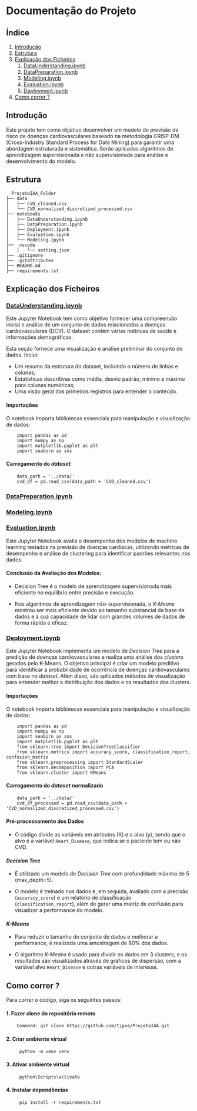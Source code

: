 # Documentação do Projeto

## Índice

1. [Introdução](#introduction)
2. [Estrutura](#app-structure)
3. [Explicação dos Ficheiros](#files-explanation)
    1. [DataUnderstanding.ipynb](#dataunderstandingipynb)
    2. [DataPreparation.ipynb](#datapreparationipynb)
    3. [Modeling.ipynb](#modelingipynb)
    4. [Evaluation.ipynb](#evaluationipynb)
    5. [Deployment.ipynb](#deploymentipynb)
4. [Como correr ?](#HowtoRuntheApp)

## Introdução
Este projeto tem como objetivo desenvolver um modelo de previsão de risco de doenças cardiovasculares baseado na metodologia CRISP-DM (Cross-Industry Standard Process for Data Mining) para garantir uma abordagem estruturada e sistemática. Serão aplicados algoritmos de aprendizagem supervisionada e não supervisionada para análise e desenvolvimento do modelo. 

## Estrutura

```
  ProjetoIAA_Folder      
├── data
│   ├── CVD_cleaned.csv
│   └── CVD_normalized_discretized_processed.csv
├── notebooks
│   ├── DataUnderstanding.ipynb
│   ├── DataPreparation.ipynb
│   ├── Deployment.ipynb
│   ├── Evaluation.ipynb
│   └── Modeling.ipynb
├── .vscode
│   │   └── setting.json
├── .gitignore
├── .gitattributes
├── README.md
├── requirements.txt
```

## Explicação dos Ficheiros
### [DataUnderstanding.ipynb](notebooks/DataUnderstanding.ipynb)
Este Jupyter Notebook tem como objetivo fornecer uma compreensão inicial e análise de um conjunto de dados relacionados a doenças cardiovasculares (DCV). O dataset contém várias métricas de saúde e informações demográficas.

Esta seção fornece uma visualização e análise preliminar do conjunto de dados. Inclui:
* Um resumo da estrutura do dataset, incluindo o número de linhas e colunas;
* Estatísticas descritivas como média, desvio padrão, mínimo e máximo para colunas numéricas;
* Uma visão geral dos primeiros registros para entender o conteúdo.

#### Importações
O notebook importa bibliotecas essenciais para manipulação e visualização de dados:

        import pandas as pd
        import numpy as np
        import matplotlib.pyplot as plt
        import seaborn as sns

#### Carregamento do *dataset*

        data_path = '../data/'
        cvd_df = pd.read_csv(data_path + 'CVD_cleaned.csv')

### [DataPreparation.ipynb](notebooks/DataPreparation.ipynb)

### [Modeling.ipynb](notebooks/Modeling.ipynb)

### [Evaluation.ipynb](notebooks/Evaluation.ipynb)
Este Jupyter Notebook avalia o desempenho dos modelos de machine learning testados na previsão de doenças cardíacas, utilizando métricas de desempenho e análise de clustering para identificar padrões relevantes nos dados.

#### Conclusão da Avaliação dos Modelos:

* Decision Tree é o modelo de aprendizagem supervisionada mais eficiente no equilíbrio entre precisão e execução.

* Nos algoritmos de aprendizagem não-supervisionada, o *K-Means* mostrou ser mais eficiente devido ao tamanho substancial da base de dados e à sua capacidade de lidar com grandes volumes de dados de forma rápida e eficaz.

### [Deployment.ipynb](notebooks/Deployment.ipynb)
Este Jupyter Notebook implementa um modelo de *Decision Tree* para a predição de doenças cardiovasculares e realiza uma análise dos *clusters* gerados pelo K-Means. O objetivo principal é criar um modelo preditivo para identificar a probabilidade de ocorrência de doenças cardiovasculares com base no *dataset*. Além disso, são aplicados métodos de visualização para entender melhor a distribuição dos dados e os resultados dos clusters.

#### Importações
O notebook importa bibliotecas essenciais para manipulação e visualização de dados:

        import pandas as pd
        import numpy as np
        import seaborn as sns
        import matplotlib.pyplot as plt
        from sklearn.tree import DecisionTreeClassifier
        from sklearn.metrics import accuracy_score, classification_report, confusion_matrix
        from sklearn.preprocessing import StandardScaler
        from sklearn.decomposition import PCA
        from sklearn.cluster import KMeans

#### Carregamento do *dataset* normalizado

        data_path = '../data/' 
        cvd_df_processed = pd.read_csv(data_path + 'CVD_normalized_discretized_processed.csv')

#### Pré-processamento dos Dados
* O código divide as variáveis em atributos (X) e o alvo (y), sendo que o alvo é a variável `Heart_Disease`, que indica se o paciente tem ou não CVD.

#### *Decision Tree* 
* É utilizado um modelo de *Decision Tree* com profundidade máxima de 5 (max_depth=5).

* O modelo é treinado nos dados e, em seguida, avaliado com a precisão (`accuracy_score`) e um relatório de classificação (`classification_report`), além de gerar uma matriz de confusão para visualizar a performance do modelo.

#### *K-Means*

*  Para reduzir o tamanho do conjunto de dados e melhorar a performance, é realizada uma amostragem de 80% dos dados.

* O algoritmo *K-Means* é usado para dividir os dados em 3 clusters, e os resultados são visualizados através de gráficos de dispersão, com a variável alvo `Heart_Disease` e outras variáveis de interesse.










## Como correr ?

Para correr o código, siga os seguintes passos:
#### 1. Fazer clone do repositório remoto
        Command: git clone https://github.com/tjpoa/ProjetoIAA.git

#### 2. Criar ambiente virtual
         python -m venv venv

#### 3. Ativar ambiente virtual
         python\Scripts\activate

#### 4. Instalar dependências
         pip install -r requirements.txt


